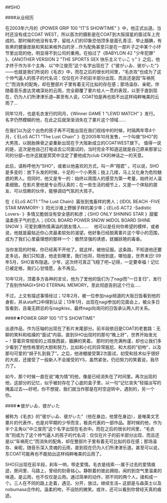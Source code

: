 <!--begin
"title":"快乐主义でぃこぅ",
"subtitle":"请称呼他为“SHO”，或者以他喜欢的方式，叫一声“翔君”",
"bgphoto":"#a06",
"publishTime":"2015/12/2"
end-->

##SHO

####从业经历

在2003年六月的《POWER GRIP 100 "IT'S SHOWTIME" 》中，他正式出道。当时还没有成立COAT WEST，所以首次的摄影是在COAT到大阪探星的面试车上完成的。那时候的他没有名字，留给人们的印象恐怕顶多是面孔青涩、举止腼腆，有些黑的健康皮肤和笑起来格外白的牙…作为配角甚至只是在一部片子之中某个小环节里出现的他，明显得不到公司的重用。在拍过了《BABYLON 42 "少年犯罪" 》、《ANOTHER VERSION 2 "THE SPORTS SEX 快乐主义でぃこぅ" 》之后，他才终于作为半个主角、以“中江俊亮”这个名字出现在了《"彼がぃゐ、彼がぃた"》——也就是我们所说的《毛衣》中，而在之后的很长时间里，“毛衣攻”也成为了这个帅气逼人的孩子的代名词：仅仅在片子的前半部分出现、而且还是因“车祸死亡”而消失的配角，却在整部片子里有着无可比拟的存在感；那场温存、亲昵，伴随着音乐直达灵魂深处的云雨，完全颠覆了㚻片给人一贯的表现，以至于直到现在，仍为人们所津津乐道~甚至有人说，COAT怕是再也拍不出这样纯粹唯美的云雨了…

同年12月，也是毛衣发行的同月，《Winner GAME 1 "LEWD MATCH" 》发行。名字仍然模糊的他，在此之后就渐渐消失在了㚻片这个领域……

在我们以为这个出色的孩子再不可能出现在我们视线中的时候，时隔两年零4个月，《 ELoS ACT1 "The Lust Chain" 》在2005年10月发售，一个叫做“SHO”的大男孩，以脱胎换骨之姿重新出现在于大阪新成立的COATWEST旗下。 值得一说的是，这次是他自己打电话去公司面试的，当时完全不知道这就是自己原来那家公司的分部~也许这就是冥冥中注定了要他成为club CK的神话之一的天意。

此后，请称呼他为“SHO”，或者以他喜欢的方式，叫一声“翔君” 。可以说，SHO是多变的：放下头发的时候，十足的一个小男孩；拢上几缕，马上又化身为危险魅惑的男人。但同时，他又是专一的：始终以周围人的感受为第一考量，始终对人温柔细致。在影片里他是专业而认真的；在一些生活的细节上，又是一个体贴的朋友、可以信赖的伙伴，能够调动气氛的大孩子。

在《 ELoS ACT1 "The Lust Chain》嚣张到鬼畜样的男人；《IDOL BEACH -FIVE STAR MWMORY- 》阳光沙滩上野猴子样的美少年；《ELoS ACT2 -Sadistic Lovers- 》多情又脆弱没有安全感的和彦；《SHO ONLY SHINING STAR 》甜蜜温柔孩子气的恋人；《IDOL BOARD POWER SNOW 》《IDOL BOARD SHINE SNOW 》可爱到爆热情满溢的朋友情人...... 　他可以是任何你希望的模样，或者说，他就是最贴近你心灵最柔软处的渴望。他好象已经脱离㚻片这个窄小的范围，成为了我们心里最理想的那样一个：傲然坚强的诱惑，妩媚妖艳的毒香。

当你发现的时候，你已经离不开他了。就这样，被他征服。这条路，不知道他还要走多远，我们只知道，他走到哪里，我们也将，陪他到底，哪怕是，世界末日!
09年5月，SHO宣布隐退。少爷，这次终可真正飞翔了吧~记得，一定要幸福！记忆已被定格，我们心甘情愿，永不再见。

10年12月，顶着多方各种的言论，他为了爱他的饭们为了nagi而“一日复归”，发行了告别作NAGI*SHO ETERNAL MEMORY。至此彻底告别这个行业.....

不过，上文有描述事情经过；12年2月，被一位参加nagi频道的大阪日饭看到他的身影，并从staff口中得到认证；13年1月，出现在nagi参加的见面会上，被众多日饭看到，且毫无顾忌的与nagikiss，最终nagi向询问的日饭承认两人的关系。

####★POWER GRIP 100 "IT'S SHOWTIME"

出道作品，作为压轴的出现在了影片末尾部分。前半段依旧是COAT的老套路：无聊的笑料和枯燥的“面试”内容。直到SHO出现时的那句“晚上好”，世界开始发光~！穿着异常规矩的上班族西装，腼腆的笑着。 那时的他充满拘谨，却也让我们多少看到了他性格里的大胆和努力，比如和小红的异常尴尬、和大叔的“初吻”，以及那句可爱的“胡子扎到我了”。之后，他进棚接受第2次面试，初受和技术似乎很好的大叔，还接受了一般新人不会接受的YS，虽然紧张，仍旧努力的笑着说，我尽力了。

如今，那个时候一直在说“难为情”的他，像是已经消失在了时间里。再次出现的他，这部分的记忆，似乎被封存在了心底的盒子里，以一句“记忆丧失”轻描淡写的掩盖过去~~好吧，你不想提，我们就当作那是在时空逆转中，遇到的，另一个你。

####★彼がぃゐ、彼がぃた

被称为《毛衣》的"彼がぃゐ、彼がぃた"（他在身边，他曾在身边），是唯美文艺㚻片的代表作，也是对早期的少爷而言，极具代表的一部作品。那时候的他，作为半个主角以“中江俊亮”这个名字出现在毛衣中。而在之后的很长时间里，“毛衣攻”则成为了这个帅气逼人的孩子的代名词：仅仅在片子的前半部分出现、而且还是以“车祸死亡”而消失的配角，却在整部片子里有着无可比拟的存在感；那场温存、亲昵，随音乐深入灵魂的云雨，直到现在仍为人们所津津乐道。甚至可以说，东COAT可能再也不能拍出这样纯粹唯美的云雨了。

SHO只出现在前半段，刹车一响，带走爱情。毛衣是线索---属于过去的爱情痕迹，房间里、马路上，曾经的刻骨铭心。静默着的彼此拥抱，闻的到空气里温柔的味道。是云雨，也不仅仅是云雨。通过简单的动作，把不同的两个人，揉和成一个。三人在不同的路上走着，遇见、分开，放过。继续生活~ 这部是与森英士以及nobumasa合作的。温柔的吻，不设防的微笑。或许，还可以看到你曾经天真的痕迹。
